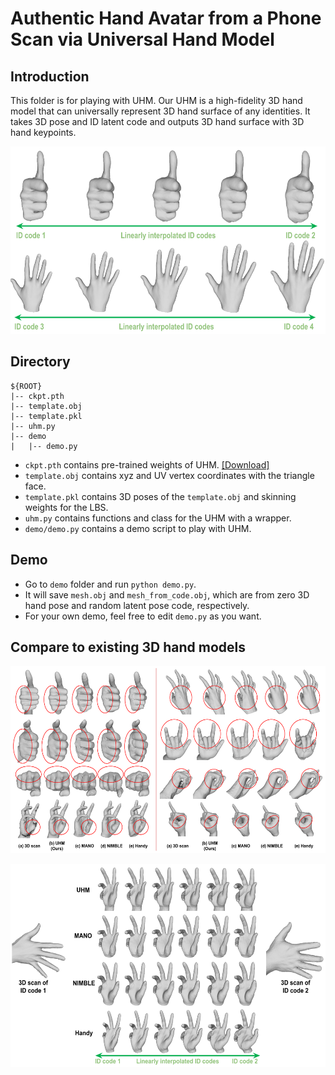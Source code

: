 # Authentic Hand Avatar from a Phone Scan via Universal Hand Model

## Introduction
This folder is for playing with UHM. Our UHM is a high-fidelity 3D hand model that can universally represent 3D hand surface of any identities. It takes 3D pose and ID latent code and outputs 3D hand surface with 3D hand keypoints. 

<p align="middle">
<img src="assets/teaser_uhm.png" width="600" height="300">
</p>

## Directory
```
${ROOT}
|-- ckpt.pth
|-- template.obj
|-- template.pkl
|-- uhm.py
|-- demo
|   |-- demo.py
```
* `ckpt.pth` contains pre-trained weights of UHM. [[Download]](https://drive.google.com/file/d/1dFq5vPJWgonQjoXCel-z4Ipa9TDwy1eg/view?usp=sharing)
* `template.obj` contains xyz and UV vertex coordinates with the triangle face.
* `template.pkl` contains 3D poses of the `template.obj` and skinning weights for the LBS.
* `uhm.py` contains functions and class for the UHM with a wrapper.
* `demo/demo.py` contains a demo script to play with UHM.

## Demo
* Go to `demo` folder and run `python demo.py`.
* It will save `mesh.obj` and `mesh_from_code.obj`, which are from zero 3D hand pose and random latent pose code, respectively.
* For your own demo, feel free to edit `demo.py` as you want.

## Compare to existing 3D hand models

<p align="middle">
<img src="assets/compare_uhm.png" width="600" height="300">
</p>
<p align="middle">
<img src="assets/compare_uhm_id.png" width="600" height="325">
</p>
